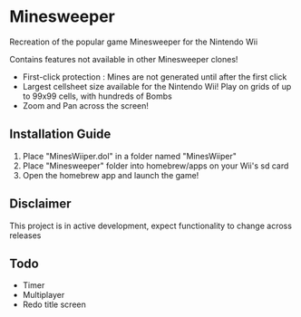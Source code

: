 # Minesweeper
Recreation of the popular game Minesweeper for the Nintendo Wii

Contains features not available in other Minesweeper clones!

- First-click protection : Mines are not generated until after the first click
- Largest cellsheet size available for the Nintendo Wii! Play on grids of up to 99x99 cells, with hundreds of Bombs
- Zoom and Pan across the screen!

## Installation Guide
1. Place "MinesWiiper.dol" in a folder named "MinesWiiper"
2. Place "Minesweeper" folder into homebrew/apps on your Wii's sd card
3. Open the homebrew app and launch the game!

## Disclaimer
This project is in active development, expect functionality to change across releases

## Todo
- Timer
- Multiplayer
- Redo title screen
